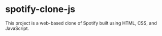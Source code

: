 # spotify-clone-js
This project is a web-based clone of Spotify built using HTML, CSS, and JavaScript.
